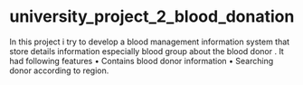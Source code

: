 # university_project_2_blood_donation
In this project i try  to develop a blood management information system that store  details information especially blood group 
about the blood donor .
It had following features
•	Contains blood donor information
•	Searching donor according to region.

